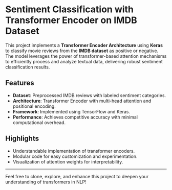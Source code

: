 # Sentiment Classification with Transformer Encoder on IMDB Dataset

This project implements a **Transformer Encoder Architecture** using **Keras** to classify movie reviews from the **IMDB dataset** as positive or negative. The model leverages the power of transformer-based attention mechanisms to efficiently process and analyze textual data, delivering robust sentiment classification results.

## Features
- **Dataset**: Preprocessed IMDB reviews with labeled sentiment categories.
- **Architecture**: Transformer Encoder with multi-head attention and positional encoding.
- **Framework**: Implemented using TensorFlow and Keras.
- **Performance**: Achieves competitive accuracy with minimal computational overhead.

## Highlights
- Understandable implementation of transformer encoders.
- Modular code for easy customization and experimentation.
- Visualization of attention weights for interpretability.

---

Feel free to clone, explore, and enhance this project to deepen your understanding of transformers in NLP!
